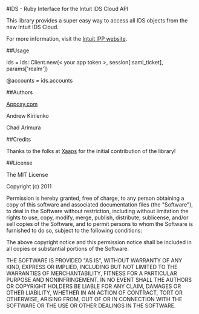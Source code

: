 #IDS - Ruby Interface for the Intuit IDS Cloud API

This library provides a super easy way to access all IDS objects from the new Intuit IDS Cloud.

For more information, visit the [Intuit IPP website](https://ipp.developer.intuit.com/ipp/federated).


##Usage

ids = Ids::Client.new(< your app token >, session[:saml_ticket], params['realm'])

@accounts = ids.accounts


##Authors

[Appoxy.com](http://www.appoxy.com)

Andrew Kirilenko

Chad Arimura


##Credits

Thanks to the folks at [Xaaps](http://www.xaaps.com) for the initial contribution of the library!

##License

The MIT License

Copyright (c) 2011

Permission is hereby granted, free of charge, to any person obtaining a copy
of this software and associated documentation files (the "Software"), to deal
in the Software without restriction, including without limitation the rights
to use, copy, modify, merge, publish, distribute, sublicense, and/or sell
copies of the Software, and to permit persons to whom the Software is
furnished to do so, subject to the following conditions:

The above copyright notice and this permission notice shall be included in
all copies or substantial portions of the Software.

THE SOFTWARE IS PROVIDED "AS IS", WITHOUT WARRANTY OF ANY KIND, EXPRESS OR
IMPLIED, INCLUDING BUT NOT LIMITED TO THE WARRANTIES OF MERCHANTABILITY,
FITNESS FOR A PARTICULAR PURPOSE AND NONINFRINGEMENT. IN NO EVENT SHALL THE
AUTHORS OR COPYRIGHT HOLDERS BE LIABLE FOR ANY CLAIM, DAMAGES OR OTHER
LIABILITY, WHETHER IN AN ACTION OF CONTRACT, TORT OR OTHERWISE, ARISING FROM,
OUT OF OR IN CONNECTION WITH THE SOFTWARE OR THE USE OR OTHER DEALINGS IN
THE SOFTWARE.